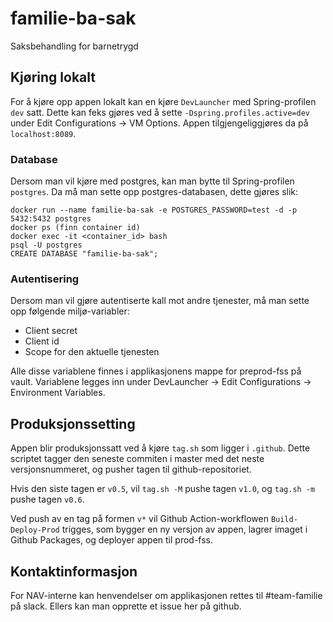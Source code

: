 # familie-ba-sak
Saksbehandling for barnetrygd

## Kjøring lokalt
For å kjøre opp appen lokalt kan en kjøre `DevLauncher` med Spring-profilen `dev` satt. Dette kan feks gjøres ved å sette
`-Dspring.profiles.active=dev` under Edit Configurations -> VM Options.
Appen tilgjengeliggjøres da på `localhost:8089`. 

### Database
Dersom man vil kjøre med postgres, kan man bytte til Spring-profilen `postgres`. Da må man sette opp postgres-databasen, dette gjøres slik:
```
docker run --name familie-ba-sak -e POSTGRES_PASSWORD=test -d -p 5432:5432 postgres
docker ps (finn container id)
docker exec -it <container_id> bash
psql -U postgres
CREATE DATABASE "familie-ba-sak";
```

### Autentisering
Dersom man vil gjøre autentiserte kall mot andre tjenester, må man sette opp følgende miljø-variabler:
* Client secret
* Client id
* Scope for den aktuelle tjenesten

Alle disse variablene finnes i applikasjonens mappe for preprod-fss på vault.
Variablene legges inn under DevLauncher -> Edit Configurations -> Environment Variables. 

## Produksjonssetting
Appen blir produksjonssatt ved å kjøre `tag.sh` som ligger i `.github`. Dette scriptet tagger den seneste commiten i master med det neste versjonsnummeret, og pusher tagen til github-repositoriet.

Hvis den siste tagen er `v0.5`, vil `tag.sh -M` pushe tagen `v1.0`, og `tag.sh -m` pushe tagen `v0.6`.

Ved push av en tag på formen `v*` vil Github Action-workflowen `Build-Deploy-Prod` trigges, som bygger en ny versjon av appen, lagrer imaget i Github Packages, og deployer appen til prod-fss.

## Kontaktinformasjon
For NAV-interne kan henvendelser om applikasjonen rettes til #team-familie på slack. Ellers kan man opprette et issue her på github.
